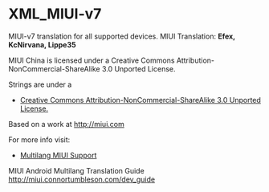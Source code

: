 XML_MIUI-v7
===========

MIUI-v7 translation for all supported devices. MIUI Translation: **Efex, KcNirvana, Lippe35**


MIUI China is licensed under a Creative Commons Attribution-NonCommercial-ShareAlike 3.0 Unported License.

Strings are under a 
- [Creative Commons Attribution-NonCommercial-ShareAlike 3.0 Unported License.](http://creativecommons.org/licenses/by-nc-sa/3.0/)

Based on a work at http://miui.com

For more info visit:
- [Multilang MIUI Support](http://xiaomi.eu) 

MIUI Android Multilang Translation Guide http://miui.connortumbleson.com/dev_guide


